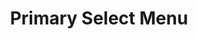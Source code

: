 ---
title: Primary Select Menu
category: Application
paid: true
isActive: false
ltr: {"preview":"function App() {\n  const menuItems = [\"Software engineer\", \"Project manager\", \"IT manager\", \"UI / UX designer\", \"Full-stack engineer\", \"Front-end enginner\", \"Marketing manager\", \"embded system enginner\"];\n  const [selectedItem, setSelectedItem] = React.useState({\n    item: menuItems[0],\n    idx: 0\n  });\n  const [state, setState] = React.useState(false);\n  const selectMenuRef = React.useRef();\n  React.useEffect(() => {\n    const handleSelectMenu = e => {\n      if (!selectMenuRef.current.contains(e.target)) {\n        setState(false);\n      }\n      console.log();\n    };\n    document.addEventListener('click', handleSelectMenu);\n    document.querySelectorAll(\".iframes\").forEach(el => {\n      el.contentWindow.document.addEventListener('click', handleSelectMenu);\n    });\n  }, []);\n  return /*#__PURE__*/React.createElement(\"div\", {\n    className: \"relative max-w-xs px-4 mx-auto py-12 text-[15px]\"\n  }, /*#__PURE__*/React.createElement(\"button\", {\n    ref: selectMenuRef,\n    className: \"flex items-center justify-between w-full px-3 py-2 text-gray-500 bg-white border rounded-md shadow-sm cursor-default outline-none focus:border-indigo-600\",\n    \"aria-haspopup\": \"true\",\n    \"aria-expanded\": \"true\",\n    onClick: () => setState(!state)\n  }, selectedItem.item, /*#__PURE__*/React.createElement(\"svg\", {\n    xmlns: \"http://www.w3.org/2000/svg\",\n    className: \"w-6 h-6 text-gray-400\",\n    fill: \"none\",\n    viewBox: \"0 0 24 24\",\n    stroke: \"currentColor\"\n  }, /*#__PURE__*/React.createElement(\"path\", {\n    strokeLinecap: \"round\",\n    strokeLinejoin: \"round\",\n    strokeWidth: 2,\n    d: \"M8 9l4-4 4 4m0 6l-4 4-4-4\"\n  }))), state ? /*#__PURE__*/React.createElement(\"div\", {\n    className: \"relative w-full\"\n  }, /*#__PURE__*/React.createElement(\"ul\", {\n    className: \"w-full mt-3 overflow-y-auto bg-white border rounded-md shadow-sm max-h-64\",\n    role: \"listbox\"\n  }, menuItems.map((el, idx) => /*#__PURE__*/React.createElement(\"li\", {\n    key: idx,\n    onClick: () => setSelectedItem({\n      item: el,\n      idx\n    }),\n    role: \"option\",\n    className: `${selectedItem.idx == idx ? 'text-indigo-600 bg-indigo-50' : ''} flex items-center justify-between px-3 cursor-default py-2 duration-150 text-gray-500 hover:text-indigo-600 hover:bg-indigo-50`\n  }, el, selectedItem.idx == idx ? /*#__PURE__*/React.createElement(\"svg\", {\n    xmlns: \"http://www.w3.org/2000/svg\",\n    className: \"w-5 h-5 text-indigo-600\",\n    viewBox: \"0 0 20 20\",\n    fill: \"currentColor\"\n  }, /*#__PURE__*/React.createElement(\"path\", {\n    fillRule: \"evenodd\",\n    d: \"M16.707 5.293a1 1 0 010 1.414l-8 8a1 1 0 01-1.414 0l-4-4a1 1 0 011.414-1.414L8 12.586l7.293-7.293a1 1 0 011.414 0z\",\n    clipRule: \"evenodd\"\n  })) : '')))) : '');\n}","react":{"jsxTail":[{"code":"import { useEffect, useRef, useState } from \"react\"\n\nexport default () => {\n\n    const menuItems = [\n        \"Software engineer\", \"Project manager\", \"IT manager\",\n        \"UI / UX designer\", \"Full-stack engineer\", \"Front-end enginner\",\n        \"Marketing manager\", \"embded system enginner\"\n    ]\n\n    const [selectedItem, setSelectedItem] = useState({\n        item: menuItems[0],\n        idx: 0\n    })\n    const [state, setState] = useState(false)\n    const selectMenuRef = useRef()\n\n    useEffect(() => {\n        \n        const handleSelectMenu = (e) => {\n            if (!selectMenuRef.current.contains(e.target)) {\n                setState(false)\n            }\n        }\n\n        document.addEventListener('click', handleSelectMenu)\n\n    }, [])\n\n    return (\n        <div className=\"relative max-w-xs px-4 mx-auto mt-12 text-[15px]\">\n            <button ref={selectMenuRef} className=\"flex items-center justify-between w-full px-3 py-2 text-gray-500 bg-white border rounded-md shadow-sm cursor-default outline-none focus:border-indigo-600\" \n                aria-haspopup=\"true\" \n                aria-expanded=\"true\"\n                onClick={() => setState(!state)}\n            >\n                { selectedItem.item }\n                <svg xmlns=\"http://www.w3.org/2000/svg\" className=\"w-6 h-6 text-gray-400\" fill=\"none\" viewBox=\"0 0 24 24\" stroke=\"currentColor\">\n                    <path strokeLinecap=\"round\" strokeLinejoin=\"round\" strokeWidth={2} d=\"M8 9l4-4 4 4m0 6l-4 4-4-4\" />\n                </svg>\n            </button>\n            \n            {\n                state ? (\n                    <div className=\"relative w-full\">\n                        <ul className=\"absolute w-full mt-3 overflow-y-auto bg-white border rounded-md shadow-sm max-h-64\" role=\"listbox\">\n                            {\n                                menuItems.map((el, idx) => (\n                                    <li\n                                        key={idx}\n                                        onClick={() => setSelectedItem({\n                                            item: el,\n                                            idx\n                                        })}\n                                        role=\"option\"\n                                        className={`${selectedItem.idx == idx ? 'text-indigo-600 bg-indigo-50' : ''} flex items-center justify-between px-3 cursor-default py-2 duration-150 text-gray-500 hover:text-indigo-600 hover:bg-indigo-50`}\n                                    >\n                                        { el }\n                                        {\n                                            selectedItem.idx == idx ? (\n                                                <svg xmlns=\"http://www.w3.org/2000/svg\" className=\"w-5 h-5 text-indigo-600\" viewBox=\"0 0 20 20\" fill=\"currentColor\">\n                                                    <path fillRule=\"evenodd\" d=\"M16.707 5.293a1 1 0 010 1.414l-8 8a1 1 0 01-1.414 0l-4-4a1 1 0 011.414-1.414L8 12.586l7.293-7.293a1 1 0 011.414 0z\" clipRule=\"evenodd\" />\n                                                </svg>\n                                            ) : ''\n                                        }\n                                    </li>\n                                ))\n                            }\n                        </ul>\n                    </div>\n                ) : ''\n            }\n        </div>\n    )\n}","label":"App.jsx"}],"jsxCss":[{"code":"import { useEffect, useRef, useState } from \"react\"\n\nexport default () => {\n\n    const menuItems = [\n        \"Software engineer\", \"Project manager\", \"IT manager\",\n        \"UI / UX designer\", \"Full-stack engineer\", \"Front-end enginner\",\n        \"Marketing manager\", \"embded system enginner\"\n    ]\n\n    const [selectedItem, setSelectedItem] = useState({\n        item: menuItems[0],\n        idx: 0\n    })\n    const [state, setState] = useState(false)\n    const selectMenuRef = useRef()\n\n    useEffect(() => {\n        \n        const handleSelectMenu = (e) => {\n            if (!selectMenuRef.current.contains(e.target)) {\n                setState(false)\n            }\n        }\n\n        document.addEventListener('click', handleSelectMenu)\n\n    }, [])\n\n    return (\n        <div className=\"select-menu-primary\">\n            <button ref={selectMenuRef} className=\"select-menu-btn\" \n                aria-haspopup=\"true\" \n                aria-expanded=\"true\"\n                onClick={() => setState(!state)}\n            >\n                { selectedItem.item }\n                <svg xmlns=\"http://www.w3.org/2000/svg\" fill=\"none\" viewBox=\"0 0 24 24\" stroke=\"currentColor\">\n                    <path strokeLinecap=\"round\" strokeLinejoin=\"round\" strokeWidth={2} d=\"M8 9l4-4 4 4m0 6l-4 4-4-4\" />\n                </svg>\n            </button>\n            \n            {\n                state ? (\n                    <div className=\"items-container\">\n                        <ul className=\"items-list\" role=\"listbox\">\n                            {\n                                menuItems.map((el, idx) => (\n                                    <li\n                                        key={idx}\n                                        onClick={() => setSelectedItem({\n                                            item: el,\n                                            idx\n                                        })}\n                                        role=\"option\"\n                                        className={`${selectedItem.idx == idx ? 'active' : ''} item`}\n                                    >\n                                        { el }\n                                        {\n                                            selectedItem.idx == idx ? (\n                                                <svg xmlns=\"http://www.w3.org/2000/svg\" viewBox=\"0 0 20 20\" fill=\"currentColor\">\n                                                    <path fillRule=\"evenodd\" d=\"M16.707 5.293a1 1 0 010 1.414l-8 8a1 1 0 01-1.414 0l-4-4a1 1 0 011.414-1.414L8 12.586l7.293-7.293a1 1 0 011.414 0z\" clipRule=\"evenodd\" />\n                                                </svg>\n                                            ) : ''\n                                        }\n                                    </li>\n                                ))\n                            }\n                        </ul>\n                    </div>\n                ) : ''\n            }\n        </div>\n    )\n}","label":"App.jsx"},{"code":".select-menu-primary {\n  position: relative;\n  max-width: 20rem;\n  padding-left: 1rem;\n  padding-right: 1rem;\n  margin: 3rem auto 0px auto;\n  font-size: 15px;\n}\n.select-menu-primary .select-menu-btn {\n  display: flex;\n  align-items: center;\n  justify-content: space-between;\n  width: 100%;\n  padding: 0.5rem 0.75rem 0.5rem 0.75rem;\n  color: #6b7280;\n  background-color: #FFF;\n  border: solid 1px #e5e7eb;\n  border-radius: 0.375rem;\n  box-shadow: 0 1px 2px 0 #0000000d;\n  cursor: default;\n  outline: none;\n}\n.select-menu-primary .select-menu-btn:focus {\n  border-color: #4f46e5;\n}\n.select-menu-primary .select-menu-btn svg {\n  width: 1.5rem;\n  height: 1.5rem;\n  color: #9ca3af;\n}\n.select-menu-primary .items-container {\n  position: relative;\n  width: 100%;\n}\n.select-menu-primary .items-container .items-list {\n  position: absolute;\n  width: 100%;\n  margin-top: 0.75rem;\n  overflow-y: auto;\n  background-color: #FFF;\n  border: solid 1px #e5e7eb;\n  border-radius: 0.375rem;\n  box-shadow: 0 1px 2px 0 #0000000d;\n  max-height: 16rem;\n}\n.select-menu-primary .items-container .items-list .item {\n  display: flex;\n  align-items: center;\n  justify-content: space-between;\n  padding: 0.5rem 0.75rem 0.5rem 0.75rem;\n  cursor: default;\n  transition-duration: 150ms;\n  color: #6b7280;\n}\n.select-menu-primary .items-container .items-list .item:hover {\n  color: #4f46e5;\n  background-color: #eef2ff;\n}\n.select-menu-primary .items-container .items-list .item svg {\n  width: 1.25rem;\n  height: 1.25rem;\n  color: #4f46e5;\n}\n.select-menu-primary .items-container .items-list .active {\n  color: #4f46e5;\n  background-color: #eef2ff;\n}","label":"style.css"}]},"vue":{"vueCss":[],"vueTail":[]}}
rtl: {"vue":{"vueCss":[],"vueTail":[]},"react":{"jsxTail":[{"code":"import { useEffect, useRef, useState } from \"react\"\n\nexport default () => {\n\n    const menuItems = [\n        \"مهندس برمجيات\", \"مدير المشروع\", \"مدير تكنولوجيا المعلومات\",\n        \"مصمم UI / UX\", \"مهندس Full-stack\", \"مهندس Front-end\",\n        \"مدير تسويق\", \"مهندس نظام مضمن\"\n    ]\n\n    const [selectedItem, setSelectedItem] = useState({\n        item: menuItems[0],\n        idx: 0\n    })\n    const [state, setState] = useState(false)\n    const selectMenuRef = useRef()\n\n    useEffect(() => {\n        \n        const handleSelectMenu = (e) => {\n            if (!selectMenuRef.current.contains(e.target)) {\n                setState(false)\n            }\n            console.log();\n        }\n\n        document.addEventListener('click', handleSelectMenu)\n        document.querySelectorAll(\".iframes\")\n        .forEach(el => {\n            el.contentWindow.document.addEventListener('click', handleSelectMenu)\n        })\n    }, [])\n\n    return (\n        <div className=\"relative max-w-xs px-4 mx-auto py-12 text-[15px]\">\n            <button ref={selectMenuRef} className=\"flex items-center justify-between w-full px-3 py-2 text-gray-500 bg-white border rounded-md shadow-sm cursor-default outline-none focus:border-indigo-600\" \n                aria-haspopup=\"true\" \n                aria-expanded=\"true\"\n                onClick={() => setState(!state)}\n            >\n                { selectedItem.item }\n                <svg xmlns=\"http://www.w3.org/2000/svg\" className=\"w-6 h-6 text-gray-400\" fill=\"none\" viewBox=\"0 0 24 24\" stroke=\"currentColor\">\n                    <path strokeLinecap=\"round\" strokeLinejoin=\"round\" strokeWidth={2} d=\"M8 9l4-4 4 4m0 6l-4 4-4-4\" />\n                </svg>\n            </button>\n            \n            {\n                state ? (\n                    <div className=\"relative w-full\">\n                        <ul className=\"w-full mt-3 overflow-y-auto bg-white border rounded-md shadow-sm max-h-64\" role=\"listbox\">\n                            {\n                                menuItems.map((el, idx) => (\n                                    <li\n                                        key={idx}\n                                        onClick={() => setSelectedItem({\n                                            item: el,\n                                            idx\n                                        })}\n                                        role=\"option\"\n                                        className={`${selectedItem.idx == idx ? 'text-indigo-600 bg-indigo-50' : ''} flex items-center justify-between px-3 cursor-default py-2 duration-150 text-gray-500 hover:text-indigo-600 hover:bg-indigo-50`}\n                                    >\n                                        { el }\n                                        {\n                                            selectedItem.idx == idx ? (\n                                                <svg xmlns=\"http://www.w3.org/2000/svg\" className=\"w-5 h-5 text-indigo-600\" viewBox=\"0 0 20 20\" fill=\"currentColor\">\n                                                    <path fillRule=\"evenodd\" d=\"M16.707 5.293a1 1 0 010 1.414l-8 8a1 1 0 01-1.414 0l-4-4a1 1 0 011.414-1.414L8 12.586l7.293-7.293a1 1 0 011.414 0z\" clipRule=\"evenodd\" />\n                                                </svg>\n                                            ) : ''\n                                        }\n                                    </li>\n                                ))\n                            }\n                        </ul>\n                    </div>\n                ) : ''\n            }\n        </div>\n    )\n}","label":"App.jsx"}],"jsxCss":[{"code":"import { useEffect, useRef, useState } from \"react\"\n\nexport default () => {\n\n    const menuItems = [\n        \"مهندس برمجيات\", \"مدير المشروع\", \"مدير تكنولوجيا المعلومات\",\n        \"مصمم UI / UX\", \"مهندس Full-stack\", \"مهندس Front-end\",\n        \"مدير تسويق\", \"مهندس نظام مضمن\"\n    ]\n\n    const [selectedItem, setSelectedItem] = useState({\n        item: menuItems[0],\n        idx: 0\n    })\n    const [state, setState] = useState(false)\n    const selectMenuRef = useRef()\n\n    useEffect(() => {\n        \n        const handleSelectMenu = (e) => {\n            if (!selectMenuRef.current.contains(e.target)) {\n                setState(false)\n            }\n        }\n\n        document.addEventListener('click', handleSelectMenu)\n\n    }, [])\n\n    return (\n        <div className=\"select-menu-primary\">\n            <button ref={selectMenuRef} className=\"select-menu-btn\" \n                aria-haspopup=\"true\" \n                aria-expanded=\"true\"\n                onClick={() => setState(!state)}\n            >\n                { selectedItem.item }\n                <svg xmlns=\"http://www.w3.org/2000/svg\" fill=\"none\" viewBox=\"0 0 24 24\" stroke=\"currentColor\">\n                    <path strokeLinecap=\"round\" strokeLinejoin=\"round\" strokeWidth={2} d=\"M8 9l4-4 4 4m0 6l-4 4-4-4\" />\n                </svg>\n            </button>\n            \n            {\n                state ? (\n                    <div className=\"items-container\">\n                        <ul className=\"items-list\" role=\"listbox\">\n                            {\n                                menuItems.map((el, idx) => (\n                                    <li\n                                        key={idx}\n                                        onClick={() => setSelectedItem({\n                                            item: el,\n                                            idx\n                                        })}\n                                        role=\"option\"\n                                        className={`${selectedItem.idx == idx ? 'active' : ''} item`}\n                                    >\n                                        { el }\n                                        {\n                                            selectedItem.idx == idx ? (\n                                                <svg xmlns=\"http://www.w3.org/2000/svg\" viewBox=\"0 0 20 20\" fill=\"currentColor\">\n                                                    <path fillRule=\"evenodd\" d=\"M16.707 5.293a1 1 0 010 1.414l-8 8a1 1 0 01-1.414 0l-4-4a1 1 0 011.414-1.414L8 12.586l7.293-7.293a1 1 0 011.414 0z\" clipRule=\"evenodd\" />\n                                                </svg>\n                                            ) : ''\n                                        }\n                                    </li>\n                                ))\n                            }\n                        </ul>\n                    </div>\n                ) : ''\n            }\n        </div>\n    )\n}","label":"App.jsx"},{"code":".select-menu-primary {\n  position: relative;\n  max-width: 20rem;\n  padding-left: 1rem;\n  padding-right: 1rem;\n  margin: 3rem auto 0px auto;\n  font-size: 15px;\n}\n.select-menu-primary .select-menu-btn {\n  display: flex;\n  align-items: center;\n  justify-content: space-between;\n  width: 100%;\n  padding: 0.5rem 0.75rem 0.5rem 0.75rem;\n  color: #6b7280;\n  background-color: #FFF;\n  border: solid 1px #e5e7eb;\n  border-radius: 0.375rem;\n  box-shadow: 0 1px 2px 0 #0000000d;\n  cursor: default;\n  outline: none;\n}\n.select-menu-primary .select-menu-btn:focus {\n  border-color: #4f46e5;\n}\n.select-menu-primary .select-menu-btn svg {\n  width: 1.5rem;\n  height: 1.5rem;\n  color: #9ca3af;\n}\n.select-menu-primary .items-container {\n  position: relative;\n  width: 100%;\n}\n.select-menu-primary .items-container .items-list {\n  position: absolute;\n  width: 100%;\n  margin-top: 0.75rem;\n  overflow-y: auto;\n  background-color: #FFF;\n  border: solid 1px #e5e7eb;\n  border-radius: 0.375rem;\n  box-shadow: 0 1px 2px 0 #0000000d;\n  max-height: 16rem;\n}\n.select-menu-primary .items-container .items-list .item {\n  display: flex;\n  align-items: center;\n  justify-content: space-between;\n  padding: 0.5rem 0.75rem 0.5rem 0.75rem;\n  cursor: default;\n  transition-duration: 150ms;\n  color: #6b7280;\n}\n.select-menu-primary .items-container .items-list .item:hover {\n  color: #4f46e5;\n  background-color: #eef2ff;\n}\n.select-menu-primary .items-container .items-list .item svg {\n  width: 1.25rem;\n  height: 1.25rem;\n  color: #4f46e5;\n}\n.select-menu-primary .items-container .items-list .active {\n  color: #4f46e5;\n  background-color: #eef2ff;\n}","label":"style.css"}]},"preview":"function App() {\n  const menuItems = [\"مهندس برمجيات\", \"مدير المشروع\", \"مدير تكنولوجيا المعلومات\", \"مصمم UI / UX\", \"مهندس Full-stack\", \"مهندس Front-end\", \"مدير تسويق\", \"مهندس نظام مضمن\"];\n  const [selectedItem, setSelectedItem] = React.useState({\n    item: menuItems[0],\n    idx: 0\n  });\n  const [state, setState] = React.useState(false);\n  const selectMenuRef = React.useRef();\n  React.useEffect(() => {\n    const handleSelectMenu = e => {\n      if (!selectMenuRef.current.contains(e.target)) {\n        setState(false);\n      }\n      console.log();\n    };\n    document.addEventListener('click', handleSelectMenu);\n    document.querySelectorAll(\".iframes\").forEach(el => {\n      el.contentWindow.document.addEventListener('click', handleSelectMenu);\n    });\n  }, []);\n  return /*#__PURE__*/React.createElement(\"div\", {\n    className: \"relative max-w-xs px-4 mx-auto py-12 text-[15px]\"\n  }, /*#__PURE__*/React.createElement(\"button\", {\n    ref: selectMenuRef,\n    className: \"flex items-center justify-between w-full px-3 py-2 text-gray-500 bg-white border rounded-md shadow-sm cursor-default outline-none focus:border-indigo-600\",\n    \"aria-haspopup\": \"true\",\n    \"aria-expanded\": \"true\",\n    onClick: () => setState(!state)\n  }, selectedItem.item, /*#__PURE__*/React.createElement(\"svg\", {\n    xmlns: \"http://www.w3.org/2000/svg\",\n    className: \"w-6 h-6 text-gray-400\",\n    fill: \"none\",\n    viewBox: \"0 0 24 24\",\n    stroke: \"currentColor\"\n  }, /*#__PURE__*/React.createElement(\"path\", {\n    strokeLinecap: \"round\",\n    strokeLinejoin: \"round\",\n    strokeWidth: 2,\n    d: \"M8 9l4-4 4 4m0 6l-4 4-4-4\"\n  }))), state ? /*#__PURE__*/React.createElement(\"div\", {\n    className: \"relative w-full\"\n  }, /*#__PURE__*/React.createElement(\"ul\", {\n    className: \"w-full mt-3 overflow-y-auto bg-white border rounded-md shadow-sm max-h-64\",\n    role: \"listbox\"\n  }, menuItems.map((el, idx) => /*#__PURE__*/React.createElement(\"li\", {\n    key: idx,\n    onClick: () => setSelectedItem({\n      item: el,\n      idx\n    }),\n    role: \"option\",\n    className: `${selectedItem.idx == idx ? 'text-indigo-600 bg-indigo-50' : ''} flex items-center justify-between px-3 cursor-default py-2 duration-150 text-gray-500 hover:text-indigo-600 hover:bg-indigo-50`\n  }, el, selectedItem.idx == idx ? /*#__PURE__*/React.createElement(\"svg\", {\n    xmlns: \"http://www.w3.org/2000/svg\",\n    className: \"w-5 h-5 text-indigo-600\",\n    viewBox: \"0 0 20 20\",\n    fill: \"currentColor\"\n  }, /*#__PURE__*/React.createElement(\"path\", {\n    fillRule: \"evenodd\",\n    d: \"M16.707 5.293a1 1 0 010 1.414l-8 8a1 1 0 01-1.414 0l-4-4a1 1 0 011.414-1.414L8 12.586l7.293-7.293a1 1 0 011.414 0z\",\n    clipRule: \"evenodd\"\n  })) : '')))) : '');\n}"}
slug: /select-menus
id: f5a5e83c-185a-4a20-b75a-97760aa45255
created_at: 2
---